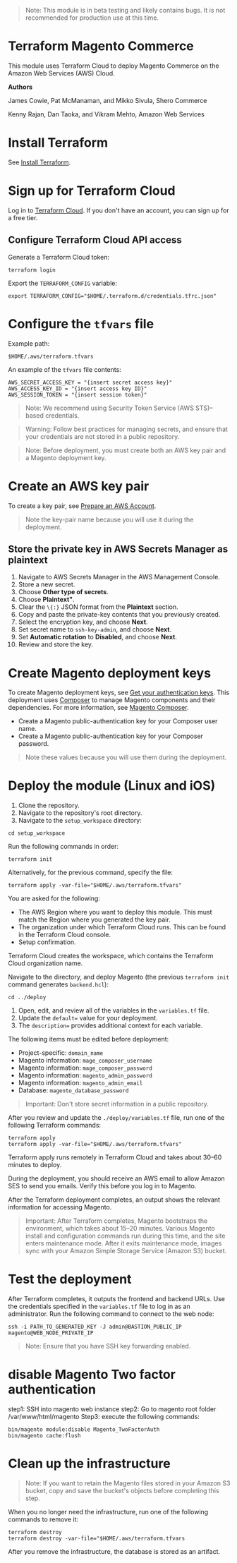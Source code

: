 > Note: This module is in beta testing and likely contains bugs. It is not recommended for production use at this time.

# Terraform Magento Commerce
This module uses Terraform Cloud to deploy Magento Commerce on the Amazon Web Services (AWS) Cloud.

**Authors**

James Cowie, Pat McManaman, and Mikko Sivula, Shero Commerce

Kenny Rajan, Dan Taoka, and Vikram Mehto, Amazon Web Services

# Install Terraform
See [Install Terraform](https://learn.hashicorp.com/tutorials/terraform/install-cli).

# Sign up for Terraform Cloud
Log in to [Terraform Cloud](https://app.terraform.io/signup/account). If you don't have an account, you can sign up for a free tier.

## Configure Terraform Cloud API access

Generate a Terraform Cloud token:

```
terraform login
```

Export the `TERRAFORM_CONFIG` variable:

```
export TERRAFORM_CONFIG="$HOME/.terraform.d/credentials.tfrc.json"
```

# Configure the `tfvars` file

Example path:

```
$HOME/.aws/terraform.tfvars
```

An example of the `tfvars` file contents:

```
AWS_SECRET_ACCESS_KEY = "{insert secret access key}"
AWS_ACCESS_KEY_ID = "{insert access key ID}"
AWS_SESSION_TOKEN = "{insert session token}"
```

> Note: We recommend using Security Token Service (AWS STS)–based credentials.

> Warning: Follow best practices for managing secrets, and ensure that your credentials are not stored in a public repository.

> Note: Before deployment, you must create both an AWS key pair and a Magento deployment key.

# Create an AWS key pair
To create a key pair, see [Prepare an AWS Account](https://docs.aws.amazon.com/quickstart/latest/magento/step1.html).

> Note the key-pair name because you will use it during the deployment.

## Store the private key in AWS Secrets Manager as plaintext

1. Navigate to AWS Secrets Manager in the AWS Management Console.
2. Store a new secret.
3. Choose **Other type of secrets**.
4. Choose **Plaintext"**.
5. Clear the `\{:}` JSON format from the **Plaintext** section.
6. Copy and paste the private-key contents that you previously created.
7. Select the encryption key, and choose **Next**. 
8. Set secret name to `ssh-key-admin`, and choose **Next**.
9. Set **Automatic rotation** to **Disabled**, and choose **Next**.
10. Review and store the key.

# Create Magento deployment keys

To create Magento deployment keys, see [Get your authentication keys](https://devdocs.magento.com/guides/v2.4/install-gde/prereq/connect-auth.html). This deployment uses [Composer](https://getcomposer.org/) to manage Magento components and their dependencies. For more information, see [Magento Composer](https://devdocs.magento.com/guides/v2.4/extension-dev-guide/intro/intro-composer.html).

* Create a Magento public-authentication key for your Composer user name.
* Create a Magento public-authentication key for your Composer password.

> Note these values because you will use them during the deployment.

# Deploy the module (Linux and iOS)

1. Clone the repository.
2. Navigate to the repository's root directory.
3. Navigate to the `setup_workspace` directory:

```
cd setup_workspace
```

Run the following commands in order:

```
terraform init
```

Alternatively, for the previous command, specify the file:

```
terraform apply -var-file="$HOME/.aws/terraform.tfvars"
```

You are asked for the following:
* The AWS Region where you want to deploy this module. This must match the Region where you generated the key pair.
* The organization under which Terraform Cloud runs. This can be found in the Terraform Cloud console.
* Setup confirmation.

Terraform Cloud creates the workspace, which contains the Terraform Cloud organization name.

Navigate to the directory, and deploy Magento (the previous `terraform init` command generates `backend.hcl`):

```
cd ../deploy
```

1. Open, edit, and review all of the variables in the `variables.tf` file.
2. Update the `default=` value for your deployment.
3. The `description=` provides additional context for each variable.

The following items must be edited before deployment:

* Project-specific: `domain_name`
* Magento information: `mage_composer_username`
* Magento information: `mage_composer_password`
* Magento information: `magento_admin_password`
* Magento information: `magento_admin_email`
* Database: `magento_database_password`

> Important: Don't store secret information in a public repository.

After you review and update the `./deploy/variables.tf` file, run one of the following Terraform commands:

```
terraform apply
terraform apply -var-file="$HOME/.aws/terraform.tfvars"
```

Terraform apply runs remotely in Terraform Cloud and takes about 30–60 minutes to deploy.

During the deployment, you should receive an AWS email to allow Amazon SES to send you emails. Verify this before you log in to Magento.

After the Terraform deployment completes, an output shows the relevant information for accessing Magento.

> Important: After Terraform completes, Magento bootstraps the environment, which takes about 15–20 minutes. Various Magento install and configuration commands run during this time, and the site enters maintenance mode. After it exits maintenance mode, images sync with your Amazon Simple Storage Service (Amazon S3) bucket.


# Test the deployment
After Terraform completes, it outputs the frontend and backend URLs. Use the credentials specified in the `variables.tf` file to log in as an administrator. Run the following command to connect to the web node:

```
ssh -i PATH_TO_GENERATED_KEY -J admin@BASTION_PUBLIC_IP magento@WEB_NODE_PRIVATE_IP
```

> Note: Ensure that you have SSH key forwarding enabled.

# disable Magento Two factor authentication
step1: SSH into magento web instance
step2: Go to magento root folder /var/www/html/magento
Step3: execute the following commands:
```
bin/magento module:disable Magento_TwoFactorAuth
bin/magento cache:flush 
```

# Clean up the infrastructure

> Note: If you want to retain the Magento files stored in your Amazon S3 bucket, copy and save the bucket's objects before completing this step.

When you no longer need the infrastructure, run one of the following commands to remove it:

```
terraform destroy
terraform destroy -var-file="$HOME/.aws/terraform.tfvars
```

After you remove the infrastructure, the database is stored as an artifact.
